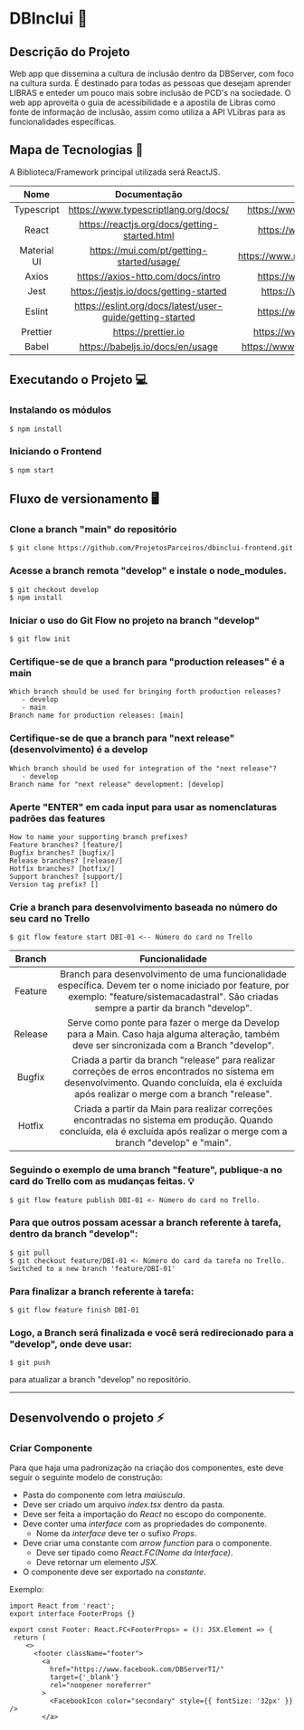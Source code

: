 <h1>DBInclui 💭 </h1> 

<h2>Descrição do Projeto </h2>

Web app que dissemina a cultura de inclusão dentro da DBServer, com foco na cultura surda. É destinado para todas as pessoas que desejam aprender LIBRAS e enteder um pouco mais sobre inclusão de PCD's na sociedade. O web app aproveita o guia de acessibilidade e a apostila de Libras como fonte de informação de inclusão, assim como utiliza a API VLibras para as funcionalidades específicas.

## Mapa de Tecnologias 📰

A Biblioteca/Framework principal utilizada será ReactJS.

| Nome | Documentação | Links dos pacotes |
| :-: | :-: | :-: |
| Typescript | https://www.typescriptlang.org/docs/ | https://www.npmjs.com/package/typescript |
| React | https://reactjs.org/docs/getting-started.html | https://www.npmjs.com/package/react |
| Material UI | https://mui.com/pt/getting-started/usage/ | https://www.npmjs.com/package/@mui/material |
| Axios | https://axios-http.com/docs/intro | https://www.npmjs.com/package/axios |
| Jest | https://jestjs.io/docs/getting-started | https://www.npmjs.com/package/jest |
| Eslint | https://eslint.org/docs/latest/user-guide/getting-started | https://www.npmjs.com/package/eslint |
| Prettier | https://prettier.io | https://www.npmjs.com/package/prettier |
| Babel | https://babeljs.io/docs/en/usage | https://www.npmjs.com/package/babel-install |

## Executando o Projeto 💻

### Instalando os módulos

```
$ npm install
```

### Iniciando o Frontend 

```
$ npm start
```

## Fluxo de versionamento 🖥️

### Clone a branch "main" do repositório

```
$ git clone https://github.com/ProjetosParceiros/dbinclui-frontend.git
```
### Acesse a branch remota "develop" e instale o node_modules.

```
$ git checkout develop
$ npm install
```

### Iniciar o uso do Git Flow no projeto na branch "develop"

```
$ git flow init
```

### Certifique-se de que a branch para "production releases" é a main

```
Which branch should be used for bringing forth production releases?
   - develop
   - main
Branch name for production releases: [main]
```

### Certifique-se de que a branch para "next release" (desenvolvimento) é a develop

```
Which branch should be used for integration of the "next release"?
   - develop
Branch name for "next release" development: [develop]  
```

### Aperte "ENTER" em cada input para usar as nomenclaturas padrões das features

```
How to name your supporting branch prefixes?
Feature branches? [feature/]
Bugfix branches? [bugfix/]
Release branches? [release/]
Hotfix branches? [hotfix/]
Support branches? [support/]
Version tag prefix? []
```

### Crie a branch para desenvolvimento baseada no número do seu card no Trello

```
$ git flow feature start DBI-01 <-- Número do card no Trello
```
| Branch | Funcionalidade | 
| :-: | :-: |
| Feature | Branch para desenvolvimento de uma funcionalidade específica. Devem ter o nome iniciado por feature, por exemplo: "feature/sistemacadastral". São criadas sempre a partir da branch "develop".|
| Release | Serve como ponte para fazer o merge da Develop para a Main. Caso haja alguma alteração, também deve ser sincronizada com a Branch "develop".|
| Bugfix | Criada a partir da branch "release" para realizar correções de erros encontrados no sistema em desenvolvimento. Quando concluída, ela é excluída após realizar o merge com a branch "release".|
| Hotfix | Criada a partir da Main para realizar correções encontradas no sistema em produção. Quando concluída, ela é excluída após realizar o merge com a branch "develop" e "main". |

### Seguindo o exemplo de uma branch "feature", publique-a no card do Trello com as mudanças feitas. 💡

```
$ git flow feature publish DBI-01 <- Número do card no Trello.
```

### Para que outros possam acessar a branch referente à tarefa, dentro da branch "develop":

```
$ git pull
$ git checkout feature/DBI-01 <- Número do card da tarefa no Trello.
Switched to a new branch 'feature/DBI-01'
```
### Para finalizar a branch referente à tarefa: 

```
$ git flow feature finish DBI-01
```
<h3>Logo, a Branch será finalizada e você será redirecionado para a "develop", onde deve usar: </h3>

```
$ git push
```
<p> para atualizar a branch "develop" no repositório. </p>


---

## Desenvolvendo o projeto ⚡

### Criar Componente 

Para que haja uma padronização na criação dos componentes, este deve seguir o seguinte modelo de construção:

- Pasta do componente com letra *maiúscula*.
- Deve ser criado um arquivo _index.tsx_ dentro da pasta.
- Deve ser feita a importação do _React_ no escopo do componente.
- Deve conter uma _interface_ com as propriedades do componente.
  - Nome da _interface_ deve ter o sufixo _Props_.
- Deve criar uma constante com _arrow function_ para o componente.
  - Deve ser tipado como _React.FC(Nome da Interface)_.
  - Deve retornar um elemento _JSX_.
- O componente deve ser exportado na _constante_.

Exemplo:

```tsx
import React from 'react';
export interface FooterProps {}

export const Footer: React.FC<FooterProps> = (): JSX.Element => {
 return (
    <>
      <footer className="footer">
        <a
          href="https://www.facebook.com/DBServerTI/"
          target={'_blank'}
          rel="noopener noreferrer"
        >
          <FacebookIcon color="secondary" style={{ fontSize: '32px' }} />
        </a>
```

